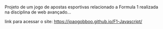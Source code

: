 Projeto de um jogo de apostas esportivas relacionado a Formula 1 realizada na disciplina de web avançado...

link para acessar o site: https://joaogobboo.github.io/F1-Javascript/
